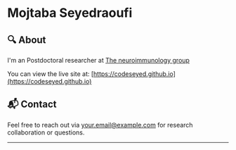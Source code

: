 # Mojtaba Seyedraoufi

## 🔍 About

I'm an Postdoctoral researcher at [The neuroimmunology group](https://www.med.uio.no/imb/english/?vrtx=unit-view&areacode=511232)

You can view the live site at: [https://codeseyed.github.io](https://codeseyed.github.io)

## 📬 Contact

Feel free to reach out via [your.email@example.com](mailto:seyedraoufi@gmail.com) for research collaboration or questions.

---
